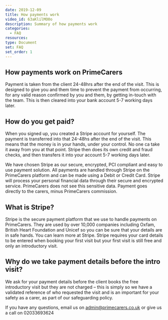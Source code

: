 ```yaml
---
date: 2019-12-09
title: How payments work
video_id: 63aKlilMO0o
description: Summary of how payments work
categories:
  - FAQ
resources:
type: Document
set: FAQ
set_order: 1
---
```


## How payments work on PrimeCarers

Payment is taken from the client 24-48hrs after the end of the visit. This is designed to give you and them time to prevent the payment from occurring, for any valid reason confirmed by you and them, by getting in-touch with the team. This is then cleared into your bank account 5-7 working days later.

## How do you get paid?
When you signed up, you created a Stripe account for yourself. The payment is transferred into that 24-48hs after the end of the visit. This means that the money is in your hands, under your control. No one ca take it away from you at that point. Stripe then does its own credit and fraud checks, and then transfers it into your account 5-7 working days later.

We have chosen Stripe as our secure, encrypted, PCI compliant and easy to use payment solution. All payments are handled through Stripe on the PrimeCarers platform and can be made using a Debit or Credit Card. Stripe will process your personal financial data through their secure and encrypted service. PrimeCarers does not see this sensitive data. Payment goes directly to the carers, minus PrimeCarers commission.

## What is Stripe?
Stripe is the secure payment platform that we use to handle payments on PrimeCarers. They are used by over 10,000 companies including Oxfam, British Heart Foundation and Unicef so you can be sure that your details are in safe hands. You can learn more at Stripe. Stripe requires your card details to be entered when booking your first visit but your first visit is still free and only an introductory visit.

## Why do we take payment details before the intro visit?
We ask for your payment details before the client books the free introductory visit but they are not charged – this is simply so we have a validated reference of who requested the visit and is an important for your safety as a carer, as part of our safeguarding policy.

If you have any questions, email us on admin@primecarers.co.uk or give us a call on 02033693624
